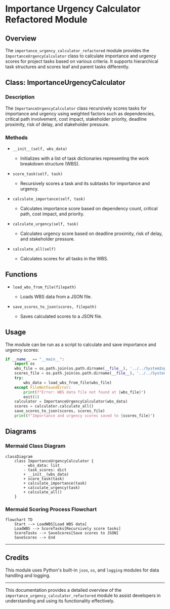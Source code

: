 # Importance Urgency Calculator Refactored Module

## Overview
The `importance_urgency_calculator_refactored` module provides the `ImportanceUrgencyCalculator` class to calculate importance and urgency scores for project tasks based on various criteria. It supports hierarchical task structures and scores leaf and parent tasks differently.

## Class: ImportanceUrgencyCalculator

### Description
The `ImportanceUrgencyCalculator` class recursively scores tasks for importance and urgency using weighted factors such as dependencies, critical path involvement, cost impact, stakeholder priority, deadline proximity, risk of delay, and stakeholder pressure.

### Methods

- `__init__(self, wbs_data)`
  - Initializes with a list of task dictionaries representing the work breakdown structure (WBS).

- `score_task(self, task)`
  - Recursively scores a task and its subtasks for importance and urgency.

- `calculate_importance(self, task)`
  - Calculates importance score based on dependency count, critical path, cost impact, and priority.

- `calculate_urgency(self, task)`
  - Calculates urgency score based on deadline proximity, risk of delay, and stakeholder pressure.

- `calculate_all(self)`
  - Calculates scores for all tasks in the WBS.

## Functions

- `load_wbs_from_file(filepath)`
  - Loads WBS data from a JSON file.

- `save_scores_to_json(scores, filepath)`
  - Saves calculated scores to a JSON file.

## Usage
The module can be run as a script to calculate and save importance and urgency scores:

```python
if __name__ == "__main__":
    import os
    wbs_file = os.path.join(os.path.dirname(__file__), '../../SystemInputs/user_inputs/detailed_wbs.json')
    scores_file = os.path.join(os.path.dirname(__file__), '../../SystemInputs/system_generated/wbs_scores.json')
    try:
        wbs_data = load_wbs_from_file(wbs_file)
    except FileNotFoundError:
        print(f"Error: WBS data file not found at {wbs_file}")
        exit(1)
    calculator = ImportanceUrgencyCalculator(wbs_data)
    scores = calculator.calculate_all()
    save_scores_to_json(scores, scores_file)
    print(f"Importance and urgency scores saved to {scores_file}")
```

## Diagrams

### Mermaid Class Diagram

```mermaid
classDiagram
    class ImportanceUrgencyCalculator {
        - wbs_data: list
        - task_scores: dict
        + __init__(wbs_data)
        + score_task(task)
        + calculate_importance(task)
        + calculate_urgency(task)
        + calculate_all()
    }
```

### Mermaid Scoring Process Flowchart

```mermaid
flowchart TD
    Start --> LoadWBS[Load WBS data]
    LoadWBS --> ScoreTasks[Recursively score tasks]
    ScoreTasks --> SaveScores[Save scores to JSON]
    SaveScores --> End
```

---

## Credits

This module uses Python's built-in `json`, `os`, and `logging` modules for data handling and logging.

---

This documentation provides a detailed overview of the `importance_urgency_calculator_refactored` module to assist developers in understanding and using its functionality effectively.
